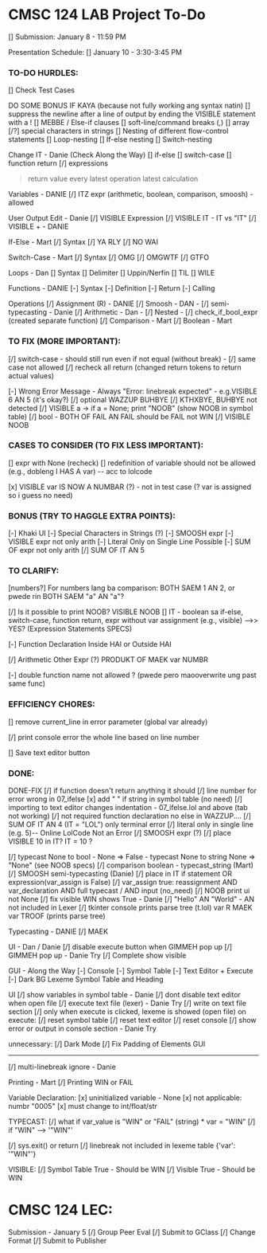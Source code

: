 # CMSC 124 LAB Project To-Do

[] Submission: January 8 - 11:59 PM

Presentation Schedule:
[] January 10 - 3:30-3:45 PM

### TO-DO HURDLES:

[] Check Test Cases

DO SOME BONUS IF KAYA
(because not fully working ang syntax natin)
[] suppress the newline after a line of output by ending the VISIBLE statement with a !
[] MEBBE / Else-if clauses
[] soft-line/command breaks (,)
[] array  
[/?] special characters in strings
[] Nesting of different flow-control statements
[] Loop-nesting
[] If-else nesting
[] Switch-nesting

Change IT - Danie (Check Along the Way)
[] if-else
[] switch-case
[] function return
[/] expressions

> return value
> every latest operation
> latest calculation

Variables - DANIE
[/] ITZ expr (arithmetic, boolean, comparison, smoosh) - allowed

User Output Edit - Danie
[/] VISIBLE Expression
[/] VISIBLE IT - IT vs "IT"
[/] VISIBLE + - DANIE

If-Else - Mart
[/] Syntax
[/] YA RLY
[/] NO WAI

Switch-Case - Mart
[/] Syntax
[/] OMG
[/] OMGWTF
[/] GTFO

Loops - Dan
[] Syntax
[] Delimiter
[] Uppin/Nerfin
[] TIL
[] WILE

Functions - DANIE
[-] Syntax
[-] Definition
[-] Return
[-] Calling

Operations
[/] Assignment (R) - DANIE
[/] Smoosh - DAN - [/] semi-typecasting - Danie
[/] Arithmetic - Dan - [/] Nested - [/] check_if_bool_expr (created separate function)
[/] Comparison - Mart
[/] Boolean - Mart

### TO FIX (MORE IMPORTANT):

[/] switch-case - should still run even if not equal (without break) - [/] same case not allowed
[/] recheck all return (changed return tokens to return actual values)

[-] Wrong Error Message - Always "Error: linebreak expected" - e.g.VISIBLE 6 AN 5 (it's okay?)
[/] optional WAZZUP BUHBYE
[/] KTHXBYE, BUHBYE not detected
[/] VISIBLE a -> if a = None; print "NOOB" (show NOOB in symbol table)
[/] bool - BOTH OF FAIL AN FAIL should be FAIL not WIN
[/] VISIBLE NOOB

### CASES TO CONSIDER (TO FIX LESS IMPORTANT):

[] expr with None (recheck)
[] redefinition of variable should not be allowed (e.g., dobleng I HAS A var) -- acc to lolcode

[x] VISIBLE var IS NOW A NUMBAR (?) - not in test case (? var is assigned so i guess no need)

### BONUS (TRY TO HAGGLE EXTRA POINTS):

[-] Khaki UI
[-] Special Characters in Strings (?)
[-] SMOOSH expr
[-] VISIBLE expr not only arith
[-] Literal Only on Single Line Possible
[-] SUM OF expr not only arith
[/] SUM OF IT AN 5

### TO CLARIFY:

[numbers?] For numbers lang ba comparison: BOTH SAEM 1 AN 2, or pwede rin BOTH SAEM "a" AN "a"?

[/] Is it possible to print NOOB? VISIBLE NOOB
[] IT - boolean sa if-else, switch-case, function return, expr without var assignment (e.g., visible) -->> YES? (Expression Statements SPECS)

[-] Function Declaration Inside HAI or Outside HAI

[/] Arithmetic Other Expr (?) PRODUKT OF MAEK var NUMBR

[-] double function name not allowed ? (pwede pero maooverwrite ung past same func)

### EFFICIENCY CHORES:

[] remove current_line in error parameter (global var already)

[/] print console error the whole line based on line number

[] Save text editor button

### DONE:

DONE-FIX
[/] if function doesn't return anything it should
[/] line number for error wrong in 07_ifelse
[x] add " " if string in symbol table (no need)
[/] importing to text editor changes indentation - 07_ifelse.lol and above (tab not working)
[/] not required function declaration no else in WAZZUP....
[/] SUM OF IT AN 4 (IT = "LOL") only terminal error
[/] literal only in single line (e.g. 5)-- Online LolCode Not an Error
[/] SMOOSH expr (?)
[/] place VISIBLE 10 in IT? IT = 10 ?

[/] typecast None to bool - None => False - typecast None to string None => "None" (see NOOB specs)
[/] comparison boolean - typecast_string (Mart)
[/] SMOOSH semi-typecasting (Danie)
[/] place in IT if statement
OR expression(var_assign is False)
[/] var_assign true: reassignment AND var_declaration AND full typecast / AND input (no_need)
[/] NOOB print ui not None
[/] fix visible WIN shows True - Danie
[/] "Hello" AN "World" - AN not included in Lexer
[/] tkinter console prints parse tree (t.lol)
var R MAEK var TROOF (prints parse tree)

Typecasting - DANIE
[/] MAEK

UI - Dan / Danie
[/] disable execute button when GIMMEH pop up
[/] GIMMEH pop up - Danie Try
[/] Complete show visible

GUI - Along the Way
[-] Console
[-] Symbol Table
[-] Text Editor + Execute
[-] Dark BG Lexeme Symbol Table and Heading

UI
[/] show variables in symbol table - Danie
[/] dont disable text editor when open file
[/] execute text file (lexer) - Danie Try
[/] write on text file section
[/] only when execute is clicked, lexeme is showed (open file)
on execute:
[/] reset symbol table
[/] reset text editor
[/] reset console
[/] show error or output in console section - Danie Try

unnecessary:
[/] Dark Mode
[/] Fix Padding of Elements GUI

---

[/] multi-linebreak ignore - Danie

Printing - Mart
[/] Printing WIN or FAIL

Variable Declaration:
[x] uninitialized variable - None
[x] not applicable: numbr "0005"
[x] must change to int/float/str

TYPECAST:
[/] what if var_value is "WIN" or "FAIL" (string) \* var = "WIN"
[/] if "WIN" --> '"WIN"'

[/] sys.exit() or return
[/] linebreak not included in lexeme table
{'var': '"WIN"'}

VISIBLE:
[/] Symbol Table True - Should be WIN
[/] Visible True - Should be WIN

# CMSC 124 LEC:

Submission - January 5
[/] Group Peer Eval
[/] Submit to GClass
[/] Change Format
[/] Submit to Publisher
